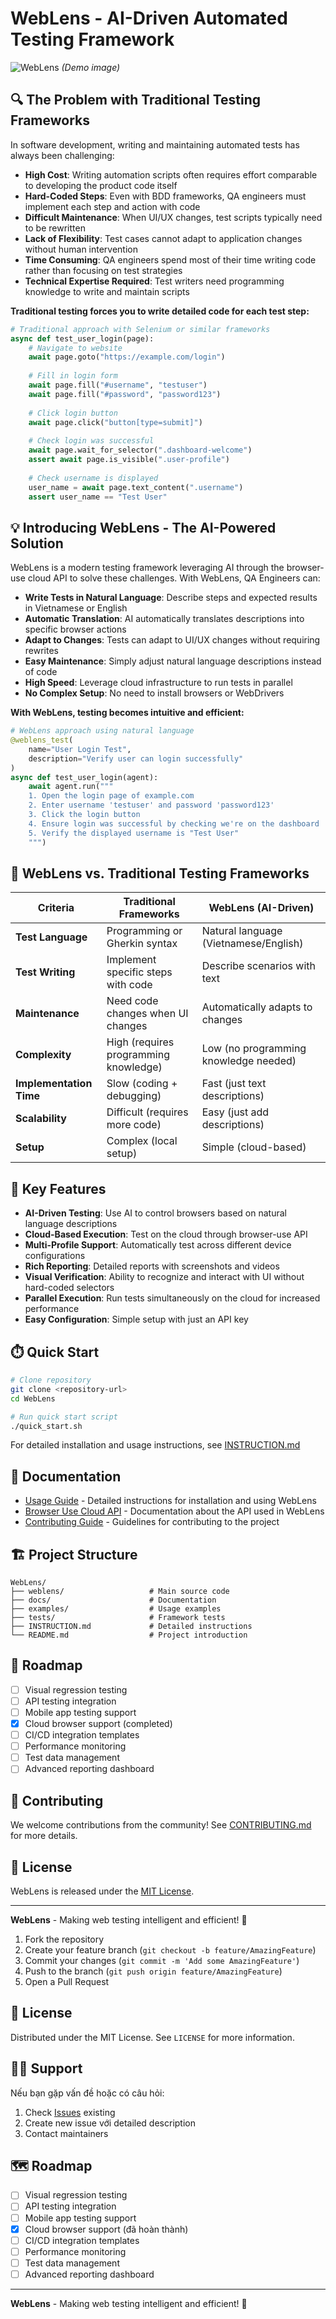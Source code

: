 # WebLens - AI-Driven Automated Testing Framework

![WebLens](https://via.placeholder.com/800x200?text=WebLens+Testing+Framework) *(Demo image)*

## 🔍 The Problem with Traditional Testing Frameworks

In software development, writing and maintaining automated tests has always been challenging:

- **High Cost**: Writing automation scripts often requires effort comparable to developing the product code itself
- **Hard-Coded Steps**: Even with BDD frameworks, QA engineers must implement each step and action with code
- **Difficult Maintenance**: When UI/UX changes, test scripts typically need to be rewritten
- **Lack of Flexibility**: Test cases cannot adapt to application changes without human intervention
- **Time Consuming**: QA engineers spend most of their time writing code rather than focusing on test strategies
- **Technical Expertise Required**: Test writers need programming knowledge to write and maintain scripts

**Traditional testing forces you to write detailed code for each test step:**

```python
# Traditional approach with Selenium or similar frameworks
async def test_user_login(page):
    # Navigate to website
    await page.goto("https://example.com/login")
    
    # Fill in login form
    await page.fill("#username", "testuser")
    await page.fill("#password", "password123")
    
    # Click login button
    await page.click("button[type=submit]")
    
    # Check login was successful
    await page.wait_for_selector(".dashboard-welcome")
    assert await page.is_visible(".user-profile")
    
    # Check username is displayed
    user_name = await page.text_content(".username")
    assert user_name == "Test User"
```

## 💡 Introducing WebLens - The AI-Powered Solution

WebLens is a modern testing framework leveraging AI through the browser-use cloud API to solve these challenges. With WebLens, QA Engineers can:

- **Write Tests in Natural Language**: Describe steps and expected results in Vietnamese or English
- **Automatic Translation**: AI automatically translates descriptions into specific browser actions
- **Adapt to Changes**: Tests can adapt to UI/UX changes without requiring rewrites
- **Easy Maintenance**: Simply adjust natural language descriptions instead of code
- **High Speed**: Leverage cloud infrastructure to run tests in parallel
- **No Complex Setup**: No need to install browsers or WebDrivers

**With WebLens, testing becomes intuitive and efficient:**

```python
# WebLens approach using natural language
@weblens_test(
    name="User Login Test", 
    description="Verify user can login successfully"
)
async def test_user_login(agent):
    await agent.run("""
    1. Open the login page of example.com
    2. Enter username 'testuser' and password 'password123'
    3. Click the login button
    4. Ensure login was successful by checking we're on the dashboard
    5. Verify the displayed username is "Test User"
    """)
```

## 🔄 WebLens vs. Traditional Testing Frameworks

| Criteria | Traditional Frameworks | WebLens (AI-Driven) |
|----------|------------------------|---------------------|
| **Test Language** | Programming or Gherkin syntax | Natural language (Vietnamese/English) |
| **Test Writing** | Implement specific steps with code | Describe scenarios with text |
| **Maintenance** | Need code changes when UI changes | Automatically adapts to changes |
| **Complexity** | High (requires programming knowledge) | Low (no programming knowledge needed) |
| **Implementation Time** | Slow (coding + debugging) | Fast (just text descriptions) |
| **Scalability** | Difficult (requires more code) | Easy (just add descriptions) |
| **Setup** | Complex (local setup) | Simple (cloud-based) |

## 🚀 Key Features

- **AI-Driven Testing**: Use AI to control browsers based on natural language descriptions
- **Cloud-Based Execution**: Test on the cloud through browser-use API
- **Multi-Profile Support**: Automatically test across different device configurations
- **Rich Reporting**: Detailed reports with screenshots and videos
- **Visual Verification**: Ability to recognize and interact with UI without hard-coded selectors
- **Parallel Execution**: Run tests simultaneously on the cloud for increased performance
- **Easy Configuration**: Simple setup with just an API key

## ⏱️ Quick Start

```bash
# Clone repository
git clone <repository-url>
cd WebLens

# Run quick start script
./quick_start.sh
```

For detailed installation and usage instructions, see [INSTRUCTION.md](./INSTRUCTION.md)

## 📖 Documentation

- [Usage Guide](./INSTRUCTION.md) - Detailed instructions for installation and using WebLens
- [Browser Use Cloud API](./docs/browser_use_cloud_api.md) - Documentation about the API used in WebLens
- [Contributing Guide](./CONTRIBUTING.md) - Guidelines for contributing to the project

## 🏗️ Project Structure

```text
WebLens/
├── weblens/                   # Main source code
├── docs/                      # Documentation
├── examples/                  # Usage examples
├── tests/                     # Framework tests
├── INSTRUCTION.md             # Detailed instructions
└── README.md                  # Project introduction
```

## 🔭 Roadmap

- [ ] Visual regression testing
- [ ] API testing integration
- [ ] Mobile app testing support
- [x] Cloud browser support (completed)
- [ ] CI/CD integration templates
- [ ] Performance monitoring
- [ ] Test data management
- [ ] Advanced reporting dashboard

## 🤝 Contributing

We welcome contributions from the community! See [CONTRIBUTING.md](./CONTRIBUTING.md) for more details.

## 📄 License

WebLens is released under the [MIT License](./LICENSE).

---

**WebLens** - Making web testing intelligent and efficient! 🚀

1. Fork the repository
2. Create your feature branch (`git checkout -b feature/AmazingFeature`)
3. Commit your changes (`git commit -m 'Add some AmazingFeature'`)
4. Push to the branch (`git push origin feature/AmazingFeature`)
5. Open a Pull Request

## 📝 License

Distributed under the MIT License. See `LICENSE` for more information.

## 🙋‍♂️ Support

Nếu bạn gặp vấn đề hoặc có câu hỏi:

1. Check [Issues](../../issues) existing
2. Create new issue với detailed description
3. Contact maintainers

## 🗺️ Roadmap

- [ ] Visual regression testing
- [ ] API testing integration
- [ ] Mobile app testing support
- [x] Cloud browser support (đã hoàn thành)
- [ ] CI/CD integration templates
- [ ] Performance monitoring
- [ ] Test data management
- [ ] Advanced reporting dashboard

---

**WebLens** - Making web testing intelligent and efficient! 🚀
